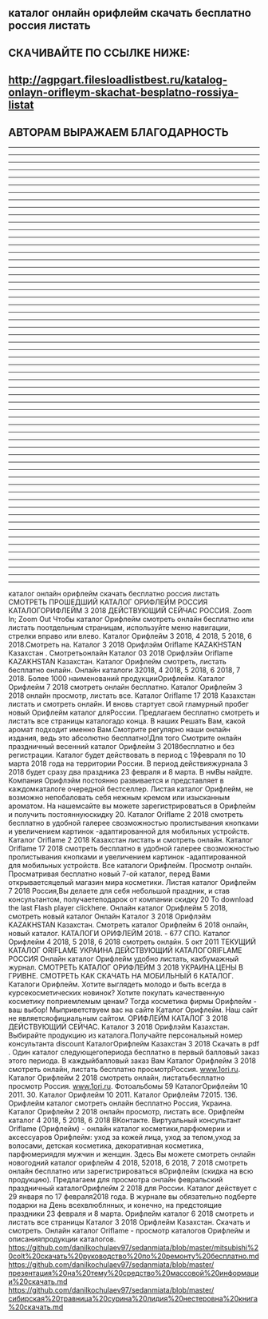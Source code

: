 каталог онлайн орифлейм скачать бесплатно россия листать
--------------------------------------------------
СКАЧИВАЙТЕ ПО ССЫЛКЕ НИЖЕ:
--------------------------------------------------
http://agpgart.filesloadlistbest.ru/katalog-onlayn-orifleym-skachat-besplatno-rossiya-listat
--------------------------------------------------
АВТОРАМ ВЫРАЖАЕМ БЛАГОДАРНОСТЬ
--------------------------------------------------
--------------------------------------------------
--------------------------------------------------
--------------------------------------------------
--------------------------------------------------
--------------------------------------------------
--------------------------------------------------
--------------------------------------------------
--------------------------------------------------
--------------------------------------------------
--------------------------------------------------
--------------------------------------------------
--------------------------------------------------
--------------------------------------------------
--------------------------------------------------
--------------------------------------------------
--------------------------------------------------
--------------------------------------------------
--------------------------------------------------
--------------------------------------------------
--------------------------------------------------
--------------------------------------------------
--------------------------------------------------
--------------------------------------------------
--------------------------------------------------
--------------------------------------------------
--------------------------------------------------
--------------------------------------------------
--------------------------------------------------
--------------------------------------------------
--------------------------------------------------
--------------------------------------------------
--------------------------------------------------
--------------------------------------------------
--------------------------------------------------
--------------------------------------------------
--------------------------------------------------
--------------------------------------------------
--------------------------------------------------
--------------------------------------------------
--------------------------------------------------
--------------------------------------------------
--------------------------------------------------
--------------------------------------------------
--------------------------------------------------
--------------------------------------------------
--------------------------------------------------
--------------------------------------------------
--------------------------------------------------
--------------------------------------------------
--------------------------------------------------
--------------------------------------------------
--------------------------------------------------
--------------------------------------------------
--------------------------------------------------
--------------------------------------------------
--------------------------------------------------
--------------------------------------------------
--------------------------------------------------
--------------------------------------------------
каталог онлайн орифлейм скачать бесплатно россия листать СМОТРЕТЬ ПРОШЕДШИЙ КАТАЛОГ ОРИФЛЕЙМ РОССИЯ  КАТАЛОГОРИФЛЕЙМ 3 2018 ДЕЙСТВУЮЩИЙ СЕЙЧАС РОССИЯ. Zoom In; Zoom Out Чтобы каталог Орифлейм смотреть онлайн бесплатно или листать поотдельным страницам, используйте меню навигации, стрелки вправо или влево. Каталог Орифлейм 3 2018, 4 2018, 5 2018, 6 2018.Смотреть на. Каталог 3 2018 Орифлэйм Oriflame KAZAKHSTAN  Казахстан . Смотретьонлайн Каталог 03 2018 Орифлэйм Oriflame KAZAKHSTAN  Казахстан. Каталог Орифлейм смотреть, листать бесплатно онлайн. Онлайн каталоги 32018, 4 2018, 5 2018, 6 2018, 7 2018. Более 1000 наименований продукцииОрифлейм. Каталог Орифлейм 7 2018 смотреть онлайн бесплатно. Каталог Орифлейм 3 2018 онлайн просмотр, листать все. Каталог Oriflame 17 2018 Казахстан листать и смотреть онлайн. И вновь стартует свой гламурный пробег новый Орифлейм каталог дляРоссии. Предлагаем бесплатно смотреть и листать все страницы каталогадо конца. В наших  Решать Вам, какой аромат подходит именно Вам.Смотрите регулярно наши онлайн издания, ведь это абсолютно бесплатно!Для того
Смотрите онлайн праздничный весенний каталог Орифлейм 3 2018бесплатно и без регистрации. Каталог будет действовать в период с 19февраля по 10 марта 2018 года на территории России. В период действияжурнала 3 2018 будет сразу два праздника  23 февраля и 8 марта. В нмВы найдте. Компания Орифлэйм постоянно развивается и представляет в каждомкаталоге очередной бестселлер. Листая каталог Орифлейм, не возможно непобаловать себя нежным кремом или изысканным ароматом. На нашемсайте вы можете зарегистрироваться в Орифлейм и получить постояннуюскидку 20. Каталог Oriflame 2 2018  смотреть бесплатно в удобной галерее свозможностью пролистывания кнопками и увеличением картинок -адаптированной для мобильных устройств. Каталог Oriflame 2 2018 Казахстан листать и смотреть онлайн. Каталог Oriflame 17 2018  смотреть бесплатно в удобной галерее свозможностью пролистывания кнопками и увеличением картинок -адаптированной для мобильных устройств. Все каталоги Орифлейм. Просмотр онлайн. Просматривая бесплатно новый 7-ой каталог, перед Вами открываетсяцелый магазин мира косметики.  Листая каталог Орифлейм 7 2018 Россия,Вы делаете для себя небольшой праздник, и став консультантом, получаетеподарок от компании  скидку 20  To download the last Flash player clickhere. Онлайн каталог Орифлейм 5 2018, смотреть новый каталог
Онлайн Каталог  3 2018 Орифлэйм KAZAKHSTAN  Казахстан. Смотреть каталог Орифлейм 6 2018 онлайн, новый каталог. КАТАЛОГИ ОРИФЛЕЙМ 2018. - 677 СПО. Каталог Орифлейм 4 2018, 5 2018, 6 2018 смотреть онлайн. 5 окт 2011  ТЕКУЩИЙ КАТАЛОГ ORIFLAME УКРАИНА ДЕЙСТВУЮЩИЙ КАТАЛОГORIFLAME РОССИЯ  Онлайн каталог Орифлейм удобно листать, какбумажный журнал. СМОТРЕТЬ КАТАЛОГ ОРИФЛЕЙМ 3 2018 УКРАИНА.ЦЕНЫ В ГРИВНЕ. СМОТРЕТЬ  КАК СКАЧАТЬ НА МОБИЛЬНЫЙ 6 КАТАЛОГ. Каталоги Орифлейм. Хотите выглядеть молодо и быть всегда в курсекосметических новинок? Хотите покупать качественную косметику поприемлемым ценам? Тогда косметика фирмы Орифлейм - ваш выбор! Мыприветствуем вас на сайте Каталог Орифлейм. Наш сайт не являетсяофициальным сайтом. ОРИФЛЕЙМ КАТАЛОГ 3 2018 ДЕЙСТВУЮЩИЙ СЕЙЧАС. Каталог 3 2018 Орифлэйм Казахстан. Выбирайте продукцию из каталога.Получайте персональный номер консультанта  discount КаталогОрифлейм Казахстан 3 2018 Скачать в pdf . Один каталог следующегопериода бесплатно в первый балловый заказ этого периода. В каждыйбалловый заказ Вам
Каталог Орифлейм 3 2018 смотреть онлайн, листать бесплатно просмотрРоссия. www.1ori.ru. Каталог Орифлейм 2 2018 смотреть онлайн, листатьбесплатно просмотр Россия. www.1ori.ru. Фотоальбомы 59  КаталогОрифлейм 10 2011. 30. Каталог Орифлейм 10 2011. Каталог Орифлейм 72015. 136. Орифлейм каталог смотреть онлайн бесплатно Россия, Украина. Каталог Орифлейм 2 2018 онлайн просмотр, листать все. Орифлейм каталог 4 2018, 5 2018, 6 2018  ВКонтакте. Виртуальный консультант Oriflame (Орифлейм) - онлайн каталог косметики,парфюмерии и аксессуаров Орифлейм: уход за кожей лица, уход за телом,уход за волосами, детская косметика, декоративная косметика, парфюмериядля мужчин и женщин. Здесь Вы можете смотреть онлайн новогодний каталог орифлейм 4 2018, 52018, 6 2018, 7 2018 смотреть онлайн бесплатно или зарегистрироваться вОрифлейм (скидка на всю продукцию). Предлагаем для просмотра онлайн февральский праздничный каталогОрифлейм 2 2018 для России. Каталог действует с 29 января по 17 февраля2018 года. В журнале вы обязательно подберте подарки на День всехвлюблнных, и конечно, на предстоящие праздники 23 февраля и 8 марта. Орифлейм каталог 6 2018 смотреть и листать все страницы
Каталог 3 2018 Орифлейм Казахстан. Скачать и смотреть. Онлайн каталог Oriflame - просмотр каталогов Орифлейм и описанияпродукции каталогов.
https://github.com/danilkochulaev97/sedanmiata/blob/master/mitsubishi%20colt%20скачать%20руководство%20по%20ремонту%20бесплатно.md
https://github.com/danilkochulaev97/sedanmiata/blob/master/презентация%20на%20тему%20средство%20массовой%20информации%20скачать.md
https://github.com/danilkochulaev97/sedanmiata/blob/master/сибирская%20травница%20сурина%20лидия%20нестеровна%20книга%20скачать.md